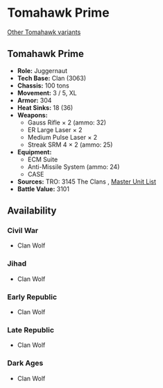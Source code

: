 # Tomahawk Prime 

[Other Tomahawk variants](../tomahawk.md) 

## Tomahawk Prime 

- **Role:** Juggernaut 
- **Tech Base:** Clan (3063) 
- **Chassis:** 100 tons 
- **Movement:** 3 / 5, XL 
- **Armor:** 304 
- **Heat Sinks:** 18 (36) 
- **Weapons:** 
  - Gauss Rifle × 2 (ammo: 32) 
  - ER Large Laser × 2 
  - Medium Pulse Laser × 2 
  - Streak SRM 4 × 2 (ammo: 25) 
- **Equipment:** 
  - ECM Suite 
  - Anti-Missile System (ammo: 24) 
  - CASE 
- **Sources:** TRO: 3145 The Clans , [Master Unit List](http://masterunitlist.info/Unit/Details/6298) 
- **Battle Value:** 3101 

## Availability 

### Civil War 

- Clan Wolf 

### Jihad 

- Clan Wolf 

### Early Republic 

- Clan Wolf 

### Late Republic 

- Clan Wolf 

### Dark Ages 

- Clan Wolf 

